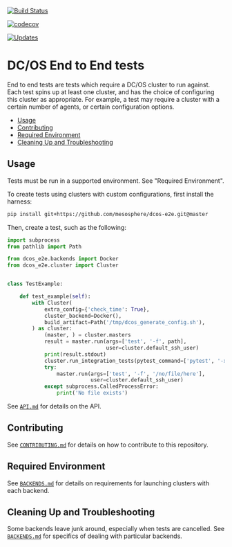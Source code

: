 [![Build Status](https://travis-ci.org/mesosphere/dcos-e2e.svg?branch=master)](https://travis-ci.org/mesosphere/dcos-e2e)

[![codecov](https://codecov.io/gh/mesosphere/dcos-e2e/branch/master/graph/badge.svg)](https://codecov.io/gh/mesosphere/dcos-e2e)

[![Updates](https://pyup.io/repos/github/mesosphere/dcos-e2e/shield.svg)](https://pyup.io/repos/github/mesosphere/dcos-e2e/)

# DC/OS End to End tests

End to end tests are tests which require a DC/OS cluster to run against.
Each test spins up at least one cluster, and has the choice of configuring this cluster as appropriate.
For example, a test may require a cluster with a certain number of agents, or certain configuration options.

<!--lint disable list-item-indent-->
<!--lint disable list-item-bullet-indent-->
<!-- START doctoc generated TOC please keep comment here to allow auto update -->
<!-- DON'T EDIT THIS SECTION, INSTEAD RE-RUN doctoc TO UPDATE -->


- [Usage](#usage)
- [Contributing](#contributing)
- [Required Environment](#required-environment)
- [Cleaning Up and Troubleshooting](#cleaning-up-and-troubleshooting)

<!-- END doctoc generated TOC please keep comment here to allow auto update -->
<!--lint enable list-item-indent-->
<!--lint enable list-item-bullet-indent-->

## Usage

Tests must be run in a supported environment.
See "Required Environment".

To create tests using clusters with custom configurations, first install the harness:

```sh
pip install git+https://github.com/mesosphere/dcos-e2e.git@master
```

Then, create a test, such as the following:

```python
import subprocess
from pathlib import Path

from dcos_e2e.backends import Docker
from dcos_e2e.cluster import Cluster


class TestExample:

    def test_example(self):
        with Cluster(
            extra_config={'check_time': True},
            cluster_backend=Docker(),
            build_artifact=Path('/tmp/dcos_generate_config.sh'),
        ) as cluster:
            (master, ) = cluster.masters
            result = master.run(args=['test', '-f', path],
                                user=cluster.default_ssh_user)
            print(result.stdout)
            cluster.run_integration_tests(pytest_command=['pytest', '-x', 'test_tls.py'])
            try:
                master.run(args=['test', '-f', '/no/file/here'],
                           user=cluster.default_ssh_user)
            except subprocess.CalledProcessError:
                print('No file exists')
```

See [`API.md`](./API.md) for details on the API.

## Contributing

See [`CONTRIBUTING.md`](./CONTRIBUTING.md) for details on how to contribute to this repository.

## Required Environment

See [`BACKENDS.md`](./BACKENDS.md) for details on requirements for launching clusters with each backend.

## Cleaning Up and Troubleshooting

Some backends leave junk around, especially when tests are cancelled.
See [`BACKENDS.md`](./BACKENDS.md) for specifics of dealing with particular backends.
